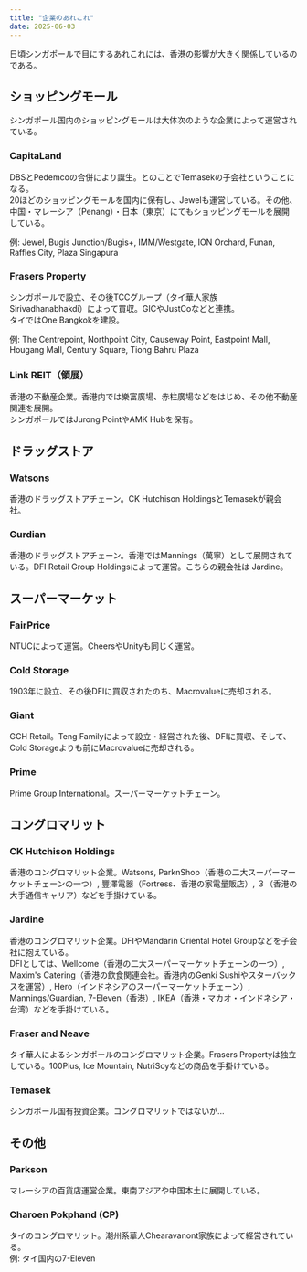 ```yaml
---
title: "企業のあれこれ"
date: 2025-06-03
---
```


日頃シンガポールで目にするあれこれには、香港の影響が大きく関係しているのである。

## ショッピングモール
シンガポール国内のショッピングモールは大体次のような企業によって運営されている。

### CapitaLand
DBSとPedemcoの合併により誕生。とのことでTemasekの子会社ということになる。  
20ほどのショッピングモールを国内に保有し、Jewelも運営している。その他、中国・マレーシア（Penang）・日本（東京）にてもショッピングモールを展開している。

例: Jewel, Bugis Junction/Bugis+, IMM/Westgate, ION Orchard, Funan, Raffles City, Plaza Singapura

### Frasers Property
シンガポールで設立、その後TCCグループ（タイ華人家族　Sirivadhanabhakdi）によって買収。GICやJustCoなどと連携。  
タイではOne Bangkokを建設。

例: The Centrepoint, Northpoint City, Causeway Point, Eastpoint Mall, Hougang Mall, Century Square, Tiong Bahru Plaza

### Link REIT（領展）
香港の不動産企業。香港内では樂富廣場、赤柱廣場などをはじめ、その他不動産関連を展開。  
シンガポールではJurong PointやAMK Hubを保有。

## ドラッグストア

### Watsons
香港のドラッグストアチェーン。CK Hutchison HoldingsとTemasekが親会社。

### Gurdian
香港のドラッグストアチェーン。香港ではMannings（萬寧）として展開されている。DFI Retail Group Holdingsによって運営。こちらの親会社は	Jardine。

## スーパーマーケット

### FairPrice
NTUCによって運営。CheersやUnityも同じく運営。

### Cold Storage
1903年に設立、その後DFIに買収されたのち、Macrovalueに売却される。

### Giant
GCH Retail。Teng Familyによって設立・経営された後、DFIに買収、そして、Cold Storageよりも前にMacrovalueに売却される。

### Prime
Prime Group International。スーパーマーケットチェーン。

## コングロマリット

### CK Hutchison Holdings
香港のコングロマリット企業。Watsons, ParknShop（香港の二大スーパーマーケットチェーンの一つ）, 豐澤電器（Fortress、香港の家電量販店）, ３（香港の大手通信キャリア）などを手掛けている。

### Jardine
香港のコングロマリット企業。DFIやMandarin Oriental Hotel Groupなどを子会社に抱えている。  
DFIとしては、Wellcome（香港の二大スーパーマーケットチェーンの一つ）, Maxim's Catering（香港の飲食関連会社。香港内のGenki Sushiやスターバックスを運営）, Hero（インドネシアのスーパーマーケットチェーン）, Mannings/Guardian, 7-Eleven（香港）, IKEA（香港・マカオ・インドネシア・台湾）などを手掛けている。

### Fraser and Neave
タイ華人によるシンガポールのコングロマリット企業。Frasers Propertyは独立している。100Plus, Ice Mountain, NutriSoyなどの商品を手掛けている。

### Temasek
シンガポール国有投資企業。コングロマリットではないが...

## その他

### Parkson
マレーシアの百貨店運営企業。東南アジアや中国本土に展開している。

### Charoen Pokphand (CP)
タイのコングロマリット。潮州系華人Chearavanont家族によって経営されている。  
例: タイ国内の7-Eleven